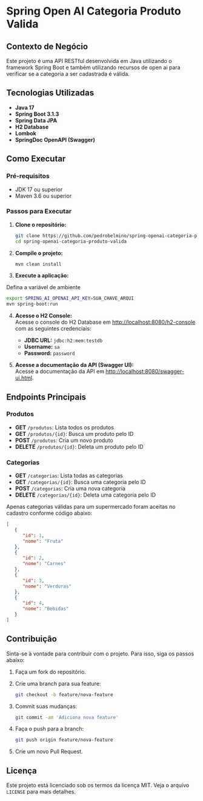 
# Spring Open AI Categoria Produto Valida

## Contexto de Negócio

Este projeto é uma API RESTful desenvolvida em Java utilizando o framework Spring Boot e também utilizando recursos de open ai para verificar se a categoria a ser cadastrada é válida. 

## Tecnologias Utilizadas

- **Java 17**
- **Spring Boot 3.1.3**
- **Spring Data JPA**
- **H2 Database**
- **Lombok**
- **SpringDoc OpenAPI (Swagger)**

## Como Executar

### Pré-requisitos

- JDK 17 ou superior
- Maven 3.6 ou superior

### Passos para Executar

1. **Clone o repositório:**

   ```bash
   git clone https://github.com/pedrobelmino/spring-openai-categoria-produto-valida.git
   cd spring-openai-categoria-produto-valida
   ```


2. **Compile o projeto:**

   ```bash
   mvn clean install
   ```

3. **Execute a aplicação:**

Defina a variável de ambiente
 
   ```bash
   export SPRING_AI_OPENAI_API_KEY=SUA_CHAVE_ARQUI
   mvn spring-boot:run
   ```

4. **Acesse o H2 Console:**  
   Acesse o console do H2 Database em [http://localhost:8080/h2-console](http://localhost:8080/h2-console) com as seguintes credenciais:
   - **JDBC URL:** `jdbc:h2:mem:testdb`
   - **Username:** `sa`
   - **Password:** `password`

5. **Acesse a documentação da API (Swagger UI):**  
   Acesse a documentação da API em [http://localhost:8080/swagger-ui.html](http://localhost:8080/swagger-ui.html).

## Endpoints Principais

### Produtos

- **GET** `/produtos`: Lista todos os produtos
- **GET** `/produtos/{id}`: Busca um produto pelo ID
- **POST** `/produtos`: Cria um novo produto
- **DELETE** `/produtos/{id}`: Deleta um produto pelo ID

### Categorias

- **GET** `/categorias`: Lista todas as categorias
- **GET** `/categorias/{id}`: Busca uma categoria pelo ID
- **POST** `/categorias`: Cria uma nova categoria
- **DELETE** `/categorias/{id}`: Deleta uma categoria pelo ID

Apenas categorias válidas para um supermercado foram aceitas no cadastro conforme código abaixo:

```json
[
   {
      "id": 1,
      "nome": "Fruta"
   },
   {
      "id": 2,
      "nome": "Carnes"
   },
   {
      "id": 3,
      "nome": "Verduras"
   },
   {
      "id": 4,
      "nome": "Bebidas"
   }
]
```

## Contribuição

Sinta-se à vontade para contribuir com o projeto. Para isso, siga os passos abaixo:

1. Faça um fork do repositório.
2. Crie uma branch para sua feature:

   ```bash
   git checkout -b feature/nova-feature
   ```

3. Commit suas mudanças:

   ```bash
   git commit -am 'Adiciona nova feature'
   ```

4. Faça o push para a branch:

   ```bash
   git push origin feature/nova-feature
   ```

5. Crie um novo Pull Request.

## Licença

Este projeto está licenciado sob os termos da licença MIT. Veja o arquivo `LICENSE` para mais detalhes.